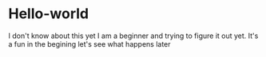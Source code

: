 # Hello-world
I don't know about this yet
I am a beginner and trying to figure it out yet.
It's a fun in the begining
let's see what happens later
